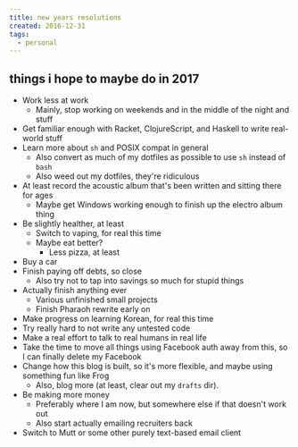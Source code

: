 ```yaml
---
title: new years resolutions
created: 2016-12-31
tags:
  - personal
---
```


## things i hope to maybe do in 2017

* Work less at work
  * Mainly, stop working on weekends and in the middle of the night and stuff
* Get familiar enough with Racket, ClojureScript, and Haskell to write real-world stuff
* Learn more about `sh` and POSIX compat in general
  * Also convert as much of my dotfiles as possible to use `sh` instead of `bash`
  * Also weed out my dotfiles, they're ridiculous
* At least record the acoustic album that's been written and sitting there for ages
  * Maybe get Windows working enough to finish up the electro album thing
* Be slightly healther, at least
  * Switch to vaping, for real this time
  * Maybe eat better?
    * Less pizza, at least
* Buy a car
* Finish paying off debts, so close
  * Also try not to tap into savings so much for stupid things
* Actually finish anything ever
  * Various unfinished small projects
  * Finish Pharaoh rewrite early on
* Make progress on learning Korean, for real this time
* Try really hard to not write any untested code
* Make a real effort to talk to real humans in real life
* Take the time to move all things using Facebook auth away from this, so I can finally delete my Facebook
* Change how this blog is built, so it's more flexible, and maybe using something fun like Frog
  * Also, blog more (at least, clear out my `drafts` dir).
* Be making more money
  * Preferably where I am now, but somewhere else if that doesn't work out
  * Also start actually emailing recruiters back
* Switch to Mutt or some other purely text-based email client

